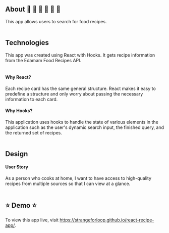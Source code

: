 ## About :peach: :ramen: :fork_and_knife: :cherries: :pizza: :green_apple:
This app allows users to search for food recipes. 
<br/><br/>

## Technologies
This app was created using React with Hooks. 
It gets recipe information from the Edamam Food Recipes API.
<br/><br/>

#### Why React?
Each recipe card has the same general structure. React makes it easy to predefine a structure and only worry about passing the necessary information to each card. 

#### Why Hooks?
This application uses hooks to handle the state of various elements in the application such as the user's dynamic search input, the finished query, and the returned set of recipes.
<br/><br/>

## Design
#### User Story
As a person who cooks at home, I want to have access to high-quality recipes from multiple sources so that I can view at a glance.
<br/><br/>

## :star: Demo :star:
To view this app live, visit https://strangeforloop.github.io/react-recipe-app/.
